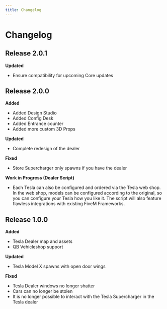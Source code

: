 ```yaml
---
title: Changelog
---
```


# Changelog

## Release 2.0.1

**Updated**

- Ensure compatibility for upcoming Core updates

## Release 2.0.0

**Added**

- Added Design Studio
- Added Config Desk
- Added Entrance counter
- Added more custom 3D Props

**Updated**

- Complete redesign of the dealer

**Fixed**

- Store Supercharger only spawns if you have the dealer

**Work in Progress (Dealer Script)**

- Each Tesla can also be configured and ordered via the Tesla web shop. In the web shop, models can be configured according to the original, so you can configure your Tesla how you like it. The script will also feature flawless integrations with existing FiveM Frameworks.

## Release 1.0.0

**Added**

- Tesla Dealer map and assets
- QB Vehicleshop support

**Updated**

- Tesla Model X spawns with open door wings

**Fixed**

- Tesla Dealer windows no longer shatter
- Cars can no longer be stolen
- It is no longer possible to interact with the Tesla Supercharger in the Tesla dealer
